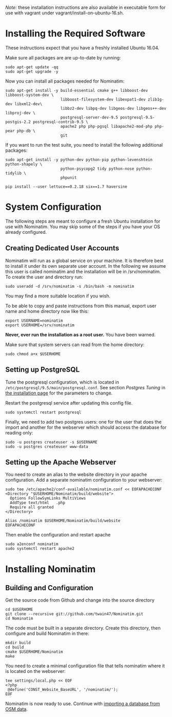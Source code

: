 




*Note:* these installation instructions are also available in executable
        form for use with vagrant under vagrant/install-on-ubuntu-16.sh.

Installing the Required Software
================================

These instructions expect that you have a freshly installed Ubuntu 16.04.

Make sure all packages are are up-to-date by running:


    sudo apt-get update -qq
    sudo apt-get upgrade -y

Now you can install all packages needed for Nominatim:

    sudo apt-get install -y build-essential cmake g++ libboost-dev libboost-system-dev \
                            libboost-filesystem-dev libexpat1-dev zlib1g-dev libxml2-dev\
                            libbz2-dev libpq-dev libgeos-dev libgeos++-dev libproj-dev \
                            postgresql-server-dev-9.5 postgresql-9.5-postgis-2.2 postgresql-contrib-9.5 \
                            apache2 php php-pgsql libapache2-mod-php php-pear php-db \
                            git

If you want to run the test suite, you need to install the following
additional packages:

    sudo apt-get install -y python-dev python-pip python-levenshtein python-shapely \
                            python-psycopg2 tidy python-nose python-tidylib \
                            phpunit

    pip install --user lettuce==0.2.18 six==1.7 haversine


System Configuration
====================

The following steps are meant to configure a fresh Ubuntu installation
for use with Nominatim. You may skip some of the steps if you have your
OS already configured.

Creating Dedicated User Accounts
--------------------------------

Nominatim will run as a global service on your machine. It is therefore
best to install it under its own separate user account. In the following
we assume this user is called nominatim and the installation will be in
/srv/nominatim. To create the user and directory run:

    sudo useradd -d /srv/nominatim -s /bin/bash -m nominatim

You may find a more suitable location if you wish.

To be able to copy and paste instructions from this manual, export
user name and home directory now like this:

    export USERNAME=nominatim
    export USERHOME=/srv/nominatim

**Never, ever run the installation as a root user.** You have been warned.

Make sure that system servers can read from the home directory:

    sudo chmod a+x $USERHOME

Setting up PostgreSQL
---------------------

Tune the postgresql configuration, which is located in 
`/etc/postgresql/9.5/main/postgresql.conf`. See section *Postgres Tuning* in
[the installation page](Installation.md) for the parameters to change.

Restart the postgresql service after updating this config file.

    sudo systemctl restart postgresql


Finally, we need to add two postgres users: one for the user that does
the import and another for the webserver which should access the database
for reading only:


    sudo -u postgres createuser -s $USERNAME
    sudo -u postgres createuser www-data


Setting up the Apache Webserver
-------------------------------

You need to create an alias to the website directory in your apache
configuration. Add a separate nominatim configuration to your webserver:

```
sudo tee /etc/apache2/conf-available/nominatim.conf << EOFAPACHECONF
<Directory "$USERHOME/Nominatim/build/website">
  Options FollowSymLinks MultiViews
  AddType text/html   .php
  Require all granted
</Directory>

Alias /nominatim $USERHOME/Nominatim/build/website
EOFAPACHECONF
```




Then enable the configuration and restart apache


    sudo a2enconf nominatim
    sudo systemctl restart apache2


Installing Nominatim
====================

Building and Configuration
--------------------------

Get the source code from Github and change into the source directory



    cd $USERHOME
    git clone --recursive git://github.com/twain47/Nominatim.git
    cd Nominatim





The code must be built in a separate directory. Create this directory,
then configure and build Nominatim in there:

    mkdir build
    cd build
    cmake $USERHOME/Nominatim
    make

You need to create a minimal configuration file that tells nominatim
where it is located on the webserver:

```
tee settings/local.php << EOF
<?php
 @define('CONST_Website_BaseURL', '/nominatim/');
EOF
```


Nominatim is now ready to use. Continue with
[importing a database from OSM data](Import_and_update.md).
